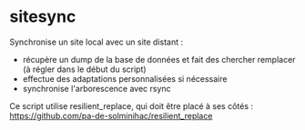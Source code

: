 sitesync
========

Synchronise un site local avec un site distant :

- récupère un dump de la base de données et fait des chercher remplacer (à régler dans le début du script)
- effectue des adaptations personnalisées si nécessaire
- synchronise l'arborescence avec rsync

Ce script utilise resilient_replace, qui doit être placé à ses côtés :
https://github.com/pa-de-solminihac/resilient_replace
